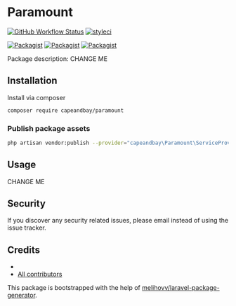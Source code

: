 # Paramount

[![GitHub Workflow Status](https://github.com/capeandbay/paramount/workflows/Run%20tests/badge.svg)](https://github.com/capeandbay/paramount/actions)
[![styleci](https://styleci.io/repos/CHANGEME/shield)](https://styleci.io/repos/CHANGEME)

[![Packagist](https://img.shields.io/packagist/v/capeandbay/paramount.svg)](https://packagist.org/packages/capeandbay/paramount)
[![Packagist](https://poser.pugx.org/capeandbay/paramount/d/total.svg)](https://packagist.org/packages/capeandbay/paramount)
[![Packagist](https://img.shields.io/packagist/l/capeandbay/paramount.svg)](https://packagist.org/packages/capeandbay/paramount)

Package description: CHANGE ME

## Installation

Install via composer
```bash
composer require capeandbay/paramount
```

### Publish package assets

```bash
php artisan vendor:publish --provider="capeandbay\Paramount\ServiceProvider"
```

## Usage

CHANGE ME

## Security

If you discover any security related issues, please email 
instead of using the issue tracker.

## Credits

- [](https://github.com/capeandbay/paramount)
- [All contributors](https://github.com/capeandbay/paramount/graphs/contributors)

This package is bootstrapped with the help of
[melihovv/laravel-package-generator](https://github.com/melihovv/laravel-package-generator).
